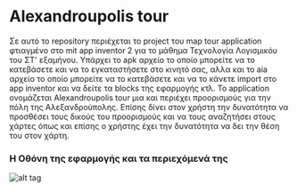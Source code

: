 # Alexandroupolis tour

Σε αυτό το repository περιέχεται το project του map tour application φτιαγμένο στο mit app inventor 2 για το μάθημα Τεχνολογία Λογισμικόυ του ΣΤ' εξαμήνου. Υπάρχει το apk αρχείο το οποίο μπορείτε να το κατεβάσετε και να το εγκαταστήσετε στο κινητό σας, αλλα και το aia αρχείο το οποίο μπορείτε να το κατεβάσετε και να το κάνετε import στο app inventor και να δείτε τα blocks της εφαρμογής κτλ. Το application ονομάζεται Alexandroupolis tour μια και περιέχει προορισμούς για την πόλη της Αλεξανδρούπολης. Επίσης δίνει στον χρήστη την δυνατότητα να προσθέσει τους δικούς του προορισμούς και να τους αναζητήσει στους χάρτες όπως και επίσης ο χρήστης έχει την δυνατότητα να δει την θέση του στον χάρτη.


### Η Οθόνη της εφαρμογής και τα περιεχόμενά της

![alt tag](https://github.com/gpasxalis/gpasxalisRepository/blob/master/screenshots/blocks1.jpg)

